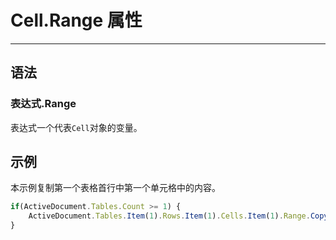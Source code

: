 # Cell.Range 属性
            
---

## 语法

### 表达式.Range

表达式一个代表`Cell`对象的变量。

## 示例

本示例复制第一个表格首行中第一个单元格中的内容。

```javascript
if(ActiveDocument.Tables.Count >= 1) {
    ActiveDocument.Tables.Item(1).Rows.Item(1).Cells.Item(1).Range.Copy()
}
```
